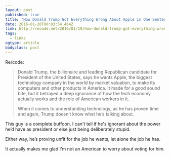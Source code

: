```yaml
---
layout: post 
published: true 
title: "How Donald Trump Got Everything Wrong About Apple in One Sentence" 
date: 2016-01-20T00:03:54.464Z 
link: http://recode.net/2016/01/19/how-donald-trump-got-everything-wrong-about-apple-in-one-sentence/ 
tags:
  - links
ogtype: article 
bodyclass: post 
---
```


Re/code:

> Donald Trump, the billionaire and leading Republican candidate for President of the United States, says he wants Apple, the biggest technology company in the world by market valuation, to make its computers and other products in America. It made for a good sound bite, but it betrayed a deep ignorance of how the tech economy actually works and the role of American workers in it.
> 
> When it comes to understanding technology, as he has proven time and again, Trump doesn’t know what he’s talking about.

This guy is a complete buffoon. I can't tell if he's ignorant about the power he’d have as president or else just being deliberately stupid. 

Either way, he’s proving unfit for the job he wants, let alone the job he has. 

It actually makes me glad I'm not an American to worry about voting for him.
